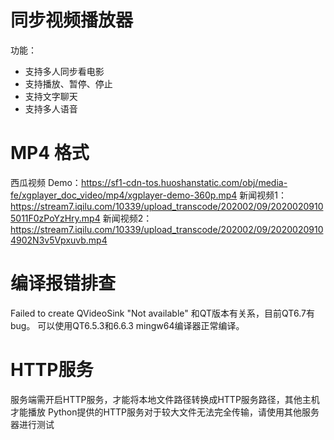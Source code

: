 # 同步视频播放器
 功能：
- 支持多人同步看电影
- 支持播放、暂停、停止
- 支持文字聊天
- 支持多人语音

# MP4 格式
西瓜视频 Demo：https://sf1-cdn-tos.huoshanstatic.com/obj/media-fe/xgplayer_doc_video/mp4/xgplayer-demo-360p.mp4
新闻视频1：https://stream7.iqilu.com/10339/upload_transcode/202002/09/20200209105011F0zPoYzHry.mp4
新闻视频2：https://stream7.iqilu.com/10339/upload_transcode/202002/09/20200209104902N3v5Vpxuvb.mp4

# 编译报错排查
Failed to create QVideoSink "Not available"
和QT版本有关系，目前QT6.7有bug。
可以使用QT6.5.3和6.6.3 mingw64编译器正常编译。
# HTTP服务
服务端需开启HTTP服务，才能将本地文件路径转换成HTTP服务路径，其他主机才能播放
Python提供的HTTP服务对于较大文件无法完全传输，请使用其他服务器进行测试

